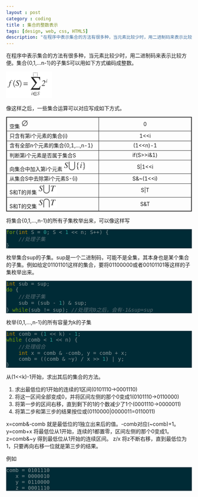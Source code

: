 ```yaml
---
layout : post
category : coding
title : 集合的整数表示
tags: [design, web, css, HTML5]
description: "在程序中表示集合的方法有很多种，当元素比较少时，用二进制码来表示比较方便。集合{0,1,...n-1}的子集S可以用如下方式编码成整数。"
---
```


在程序中表示集合的方法有很多种，当元素比较少时，用二进制码来表示比较方便。集合{0,1,...n-1}的子集S可以用如下方式编码成整数。

![pict001](/images/20140226/001.png)

像这样之后，一些集合运算可以对应写成如下方式。

<style type="text/css">
table, td, th { border:1px solid #333; }
</style>
<table style="border: 1px solid #333;border-collapse:collapse;">
<tr>
<td style="width: 20em">空集<img src="/images/20140226/002.png" /></td>
<td style="width: 20em; text-align: center;">0</td>
</tr>
<tr>
<td>只含有第i个元素的集合{i}</td>
<td style="text-align: center">1&lt;&lt;i</td>
</tr>
<tr>
<td>含有全部n个元素的集合{0,1,...,n-1}</td>
<td style="text-align: center">(1&lt;&lt;n)-1</td>
</tr>
<tr>
<td>判断第i个元素是否属于集合S</td>
<td style="text-align: center">if(S&gt;&gt;i&amp;1)</td>
</tr>
<tr>
<td>向集合中加入第i个元素<img src="/images/20140226/003.png" /></td>
<td style="text-align: center">S|1&lt;&lt;i</td>
</tr>
<tr>
<td>从集合S中去除第i个元素S-{i}</td>
<td style="text-align: center">S&amp;~(1&lt;&lt;i)</td>
</tr>
<tr>
<td>S和T的并集<img src="/images/20140226/004.png" /></td>
<td style="text-align: center">S|T</td>
</tr>
<tr>
<td>S和T的交集<img src="/images/20140226/005.png" /></td>
<td style="text-align: center">S&T</td>
</tr>
</table>

将集合{0,1,...,n-1}的所有子集枚举出来，可以像这样写

<style type="text/css">
pre { font-family: monospace; color: #839496; background-color: #002b36; }
* { font-size: 1em; }
.Constant { color: #2aa198; }
.Statement { color: #719e07; }
.LineNr { }
.Comment { color: #586e75; font-style: italic; }
.Type { color: #b58900; }
</style>
<pre id='vimCodeElement'style="font-family: monospace; color: #839496; background-color: #002b36;">
<span class="Statement">for</span>(<span class="Type">int</span> S = <span class="Constant">0</span>; S &lt; <span class="Constant">1</span> &lt;&lt; n; S++) {
    <span class="Comment">//处理子集</span>
}
</pre>

枚举集合sup的子集。sup是一个二进制码，可能不是全集，其本身也是某个集合的子集。例如给定01101101这样的集合，要将01100000或者00101101等这样的子集枚举出来。

<pre id='vimCodeElement' style=" font-family: monospace; color: #839496; background-color: #002b36; ">
<span class="Type">int</span> sub = sup;
<span class="Statement">do</span> {
    <span class="Comment">//处理子集</span>
    sub = (sub - <span class="Constant">1</span>) &amp; sup;
} <span class="Statement">while</span>(sub != sup); <span class="Comment">//处理完0之后，会有-1&amp;sup=sup</span>
</pre>

枚举{0,1,...,n-1}的所有容量为k的子集

<pre id='vimCodeElement' style=" font-family: monospace; color: #839496; background-color: #002b36; ">
<span class="Type">int</span> comb = (<span class="Constant">1</span> &lt;&lt; k) - <span class="Constant">1</span>;
<span class="Statement">while</span> (comb &lt; <span class="Constant">1</span> &lt;&lt; n) {
    <span class="Comment">//处理组合</span>
    <span class="Type">int</span> x = comb &amp; -comb, y = comb + x;
    comb = ((comb &amp; ~y) / x &gt;&gt; <span class="Constant">1</span>) | y;
}
</pre>

从(1<<k)-1开始，求出其后的集合的方法。

<ol>
<li>求出最低位的1开始的连续的1区间(0101110->0001110)</li>
<li>将这一区间全部变成0，并将区间左侧的那个0变成1(0101110->0110000)</li>
<li>将第一步的区间右移，直到剩下的1的个数减少了1个(0001110->0000011)</li>
<li>将第二步和第三步的结果按位或(0110000|0000011=0110011)</li>
</ol>

x=comb&-comb 就是最低位的1独立出来后的值。-comb对应(~comb)+1。
y=comb+x 将最低位从1开始，连续的1都置零，区间左侧的那个0变成1。
z=comb&~y 得到最低位从1开始的连续区间。
z/x 将z不断右移，直到最低位为1，只要再向右移一位就是第三步的结果。

例如

<pre color="#000">
comb = 0101110
   x = 0000010
   y = 0110000
   z = 0001110
</pre>


